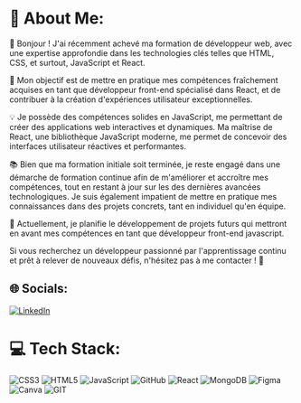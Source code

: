 
# 💫 About Me:
👋 Bonjour ! J'ai récemment achevé ma formation de développeur web, avec une expertise approfondie dans les technologies clés telles que HTML, CSS, et surtout, JavaScript et React.

🚀 Mon objectif est de mettre en pratique mes compétences fraîchement acquises en tant que développeur front-end spécialisé dans React, et de contribuer à la création d'expériences utilisateur exceptionnelles.

💡 Je possède des compétences solides en JavaScript, me permettant de créer des applications web interactives et dynamiques. Ma maîtrise de React, une bibliothèque JavaScript moderne, me permet de concevoir des interfaces utilisateur réactives et performantes.

📚 Bien que ma formation initiale soit terminée, je reste engagé dans une démarche de formation continue afin de m'améliorer et accroître mes compétences, tout en  restant à jour sur les des dernières avancées technologiques. Je suis également impatient de mettre en pratique mes connaissances dans des projets concrets, tant en individuel qu'en équipe.

🔧 Actuellement, je planifie le développement de projets futurs qui mettront en avant mes compétences en tant que développeur front-end javascript.

Si vous recherchez un développeur passionné par l'apprentissage continu et prêt à relever de nouveaux défis, n'hésitez pas à me contacter ! 🚀


## 🌐 Socials:
[![LinkedIn](https://img.shields.io/badge/LinkedIn-%230077B5.svg?logo=linkedin&logoColor=white)](https://linkedin.com/in/www.linkedin.com/in/thomas-potherat-923868166) 

# 💻 Tech Stack:
![CSS3](https://img.shields.io/badge/css3-%231572B6.svg?style=for-the-badge&logo=css3&logoColor=white) ![HTML5](https://img.shields.io/badge/html5-%23E34F26.svg?style=for-the-badge&logo=html5&logoColor=white) ![JavaScript](https://img.shields.io/badge/javascript-%23323330.svg?style=for-the-badge&logo=javascript&logoColor=%23F7DF1E) ![GitHub](https://img.shields.io/badge/GitHub-%23121011.svg?style=for-the-badge&logo=github&logoColor=white) ![React](https://img.shields.io/badge/react-%2320232a.svg?style=for-the-badge&logo=react&logoColor=%2361DAFB) ![MongoDB](https://img.shields.io/badge/MongoDB-%234ea94b.svg?style=for-the-badge&logo=mongodb&logoColor=white) 	![Figma](https://img.shields.io/badge/figma-%23F24E1E.svg?style=for-the-badge&logo=figma&logoColor=white) ![Canva](https://img.shields.io/badge/Canva-%2300C4CC.svg?style=for-the-badge&logo=Canva&logoColor=white) ![GIT](https://img.shields.io/badge/Git-fc6d26?style=for-the-badge&logo=git&logoColor=white)




